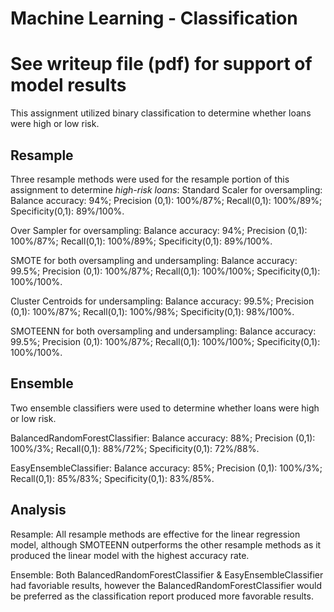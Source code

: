 # Machine Learning - Classification

# See writeup file (pdf) for support of model results
This assignment utilized binary classification to determine whether loans were high or low risk. 

## Resample

Three resample methods were used for the resample portion of this assignment to determine *high-risk loans*:
Standard Scaler for oversampling: Balance accuracy: 94%; Precision (0,1): 100%/87%; Recall(0,1): 100%/89%; Specificity(0,1): 89%/100%. 

Over Sampler for oversampling: Balance accuracy: 94%; Precision (0,1): 100%/87%; Recall(0,1): 100%/89%; Specificity(0,1): 89%/100%.

SMOTE for both oversampling and undersampling: Balance accuracy: 99.5%; Precision (0,1): 100%/87%; Recall(0,1): 100%/100%; Specificity(0,1): 100%/100%.

Cluster Centroids for undersampling: Balance accuracy: 99.5%; Precision (0,1): 100%/87%; Recall(0,1): 100%/98%; Specificity(0,1): 98%/100%.

SMOTEENN for both oversampling and undersampling: Balance accuracy: 99.5%; Precision (0,1): 100%/87%; Recall(0,1): 100%/100%; Specificity(0,1): 100%/100%.

## Ensemble
Two ensemble classifiers were used to determine whether loans were high or low risk.

BalancedRandomForestClassifier: Balance accuracy: 88%; Precision (0,1): 100%/3%; Recall(0,1): 88%/72%; Specificity(0,1): 72%/88%.

EasyEnsembleClassifier: Balance accuracy: 85%; Precision (0,1): 100%/3%; Recall(0,1): 85%/83%; Specificity(0,1): 83%/85%.

## Analysis
Resample: All resample methods are effective for the linear regression model, although SMOTEENN outperforms the other resample methods as it produced the linear model with the highest accuracy rate.

Ensemble: Both BalancedRandomForestClassifier & EasyEnsembleClassifier had favoriable results, however the BalancedRandomForestClassifier would be preferred as the classification report produced more favorable results.


